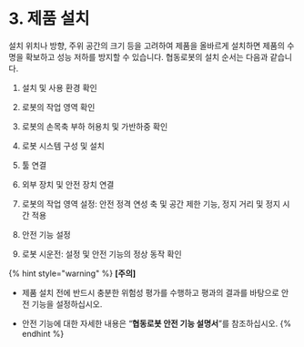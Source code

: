 # 3. 제품 설치

설치 위치나 방향, 주위 공간의 크기 등을 고려하여 제품을 올바르게 설치하면 제품의 수명을 확보하고 성능 저하를 방지할 수 있습니다. 협동로봇의 설치 순서는 다음과 같습니다.

1. 설치 및 사용 환경 확인

2. 로봇의 작업 영역 확인

3. 로봇의 손목축 부하 허용치 및 가반하중 확인

4. 로봇 시스템 구성 및 설치

5. 툴 연결

6. 외부 장치 및 안전 장치 연결

7. 로봇의 작업 영역 설정: 안전 정격 연성 축 및 공간 제한 기능, 정지 거리 및 정지 시간 적용

8. 안전 기능 설정

9. 로봇 시운전: 설정 및 안전 기능의 정상 동작 확인

{% hint style="warning" %}
**\[주의\]**

* 제품 설치 전에 반드시 충분한 위험성 평가를 수행하고 평과의 결과를 바탕으로 안전 기능을 설정하십시오.

* 안전 기능에 대한 자세한 내용은 “**협동로봇 안전 기능 설명서**”를 참조하십시오.
{% endhint %}

